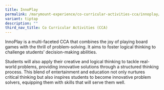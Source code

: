 ```yaml
---
title: InnoPlay
permalink: /marymount-experience/co-curricular-activities-cca/innoplay/
variant: tiptap
description: ""
third_nav_title: Co Curricular Activities (CCA)
---
```

<p>InnoPlay is a multi-faceted CCA that combines the joy of playing board games with the thrill of problem-solving. It aims to foster logical thinking to challenge students’ decision-making abilities.</p><p>Students will also apply their creative and logical thinking to tackle real-world problems, providing innovative solutions through a structured thinking process. This blend of entertainment and education not only nurtures critical thinking but also inspires students to become innovative problem solvers, equipping them with skills that will serve them well.</p>